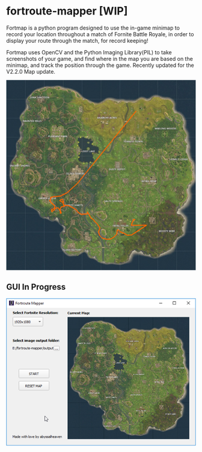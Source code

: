 # fortroute-mapper [WIP]

Fortmap is a python program designed to use the in-game minimap to record your location throughout a match of Fornite Battle Royale, in order to display your route through the match, for record keeping!

Fortmap uses OpenCV and the Python Imaging Library(PIL) to take screenshots of your game, and find where in the map you are based on the minimap, and track the position through the game. Recently updated for the V2.2.0 Map update.

![](./img/example_route.png)

## GUI In Progress
![](./img/fmapper_gui02.png)